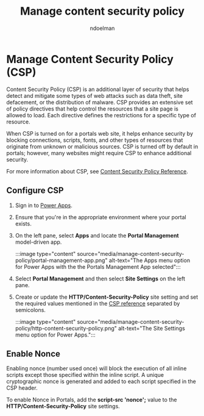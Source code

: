 ﻿---
title: Manage content security policy
description: Learn how to manage content security policy
author: ndoelman

ms.topic: conceptual
ms.custom: 
ms.date: 03/08/2022
ms.subservice: portals
ms.author: ndoelman
ms.reviewer: ndoelman
contributors:
    - nickdoelman
    - nageshbhat-msft
    - ProfessorKendrick
---

# Manage Content Security Policy (CSP)

Content Security Policy (CSP) is an additional layer of security that helps detect and mitigate some types of web attacks such as data theft, site defacement, or the distribution of malware. CSP provides an extensive set of policy directives that help control the resources that a site page is allowed to load. Each directive defines the restrictions for a specific type of resource.

When CSP is turned on for a portals web site, it helps enhance security by blocking connections, scripts, fonts, and other types of resources that originate from unknown or malicious sources. CSP is turned off by default in portals; however, many websites might require CSP to enhance additional security.

For more information about CSP, see [Content Security Policy Reference](https://content-security-policy.com/).

## Configure CSP

1. Sign in to [Power Apps](https://make.powerapps.com).

2. Ensure that you're in the appropriate environment where your portal exists.

3. On the left pane, select **Apps** and locate the **Portal Management** model-driven app.

    :::image type="content" source="media/manage-content-security-policy/portal-management-app.png" alt-text="The Apps menu option for Power Apps with the the Portals Management App selected":::

4. Select **Portal Management** and then select **Site Settings** on the left pane.

5. Create or update the **HTTP/Content-Security-Policy** site setting and set the required values mentioned in the [CSP reference](https://content-security-policy.com/) separated by semicolons.

    :::image type="content" source="media/manage-content-security-policy/http-content-security-policy.png" alt-text="The Site Settings menu option for Power Apps.":::

## Enable Nonce

Enabling nonce (number used once) will block the execution of all inline scripts except those specified within the inline script. A unique cryptographic nonce is generated and added to each script specified in the CSP header.

To enable Nonce in Portals, add the **script-src 'nonce';** value to the **HTTP/Content-Security-Policy** site settings.
